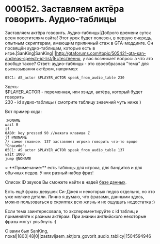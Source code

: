 # 000152. Заставляем актёра говорить. Аудио-таблицы

Заставляем актёра говорить. Аудио-таблицы|Доброго времени суток всем посетителям сайта! Этот урок будет полезен, в первую очередь, опытным скриптерам, имеющим приличный стаж в GTA-моддинге. Он посвящён аудио-таблицам, которые есть в игре.|SanKing|SanKing|||http://gtaforums.com/topic/505421-gta-san-andreas-speech-id-list/|Естественно, у вас возникает вопрос: а что это вообще такое? Ответ: аудио-таблицы - это своеобразная "тема" для высказывания актёром, например:

```
05C1: AS_actor $PLAYER_ACTOR speak_from_audio_table 230
```

Здесь:\
$PLAYER\_ACTOR - переменная, или хэндл, актёра, который будет говорить\
230 - id аудио-таблицы ( смотрите таблицу знаечний чуть ниже )

Вот пример кода:

```
:NONAME
wait 0
if
0AB0: key_pressed 90 //нажата клавиша Z
jf @NONAME
// самое главное. 137 заставляет игрока говорить что-то вроде "Спасибо":
05C1: AS_actor $PLAYER_ACTOR speak_from_audio_table 137
wait 1000
jump @NONAME
```

× \*\*Примечание:\*\* есть таблицы для игрока, для бандитов и для обычных педов. У них разный набор фраз!

Список ID звуков Вы сможете найти в надей [базе данных](../../../dir/gta\_sa/id\_zvukov\_peshekhodov\_iz\_audio\_tablic/1-1-0-56/).

Есть ещё фразы девушек Си-Джея и некоторых педов отдельно, но это уже мелкие детали. Лично я думаю, что фразами, данными здесь, можно пользоваться в скриптах всю жизнь и не ощущать недостатка :)

Если тема заинтересовала, то эксперементируйте с id таблиц и применяйте к разным актёрам. При знании английского некоторые фразы могут улыбнуть :)

С вами был SanKing, пока!|1800|48|0||zastavljaem\_aktjora\_govorit\_audio\_tablicy|1504594946
